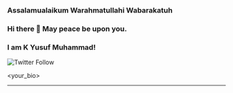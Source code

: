 ### Assalamualaikum Warahmatullahi Wabarakatuh
### Hi there 👋 May peace be upon you.

### I am K Yusuf Muhammad!

![Twitter Follow]([[https://img.shields.io/twitter/follow/<kyusufm>?style=social](https://img.shields.io/twitter/url?url=http%3A%2F%2Ftwitter.com%2Fkyusufm)](https://img.shields.io/twitter/follow/kyusufm?style=social))

<your_bio>

---

<!--
**kyusufm/kyusufm** is a ✨ _special_ ✨ repository because its `README.md` (this file) appears on your GitHub profile.

Here are some ideas to get you started:

- 🔭 I’m currently working on ...
- 🌱 I’m currently learning ...
- 👯 I’m looking to collaborate on ...
- 🤔 I’m looking for help with ...
- 💬 Ask me about ...
- 📫 How to reach me: ...
- 😄 Pronouns: ...
- ⚡ Fun fact: ...
-->

